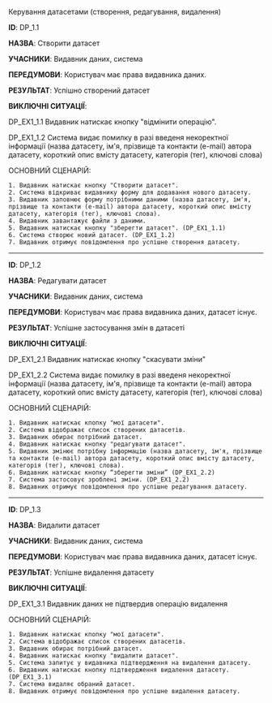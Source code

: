 Керування датасетами (створення, редагування, видалення)

**ID**: DP_1.1

**НАЗВА**: Створити датасет

**УЧАСНИКИ**: Видавник даних, система

**ПЕРЕДУМОВИ**: Користувач має права видавника даних.

**РЕЗУЛЬТАТ**: Успішно створений датасет

**ВИКЛЮЧНІ СИТУАЦІЇ**:

DP_EX1_1.1 Видавник натискає кнопку "відмінити операцію".

DP_EX1_1.2 Система видає помилку в разі введеня некоректної інформації (назва датасету, ім'я, прізвище та контакти (e-mail) автора датасету, короткий опис вмісту датасету, категорія (тег), ключові слова)

ОСНОВНИЙ СЦЕНАРІЙ:

    1. Видавник натискає кнопку "Створити датасет".
    2. Система відкриває видавнику форму для додавання нового датасету.
    3. Видавник заповнює форму потрібними даними (назва датасету, ім'я, прізвище та контакти (e-mail) автора датасету, короткий опис вмісту датасету, категорія (тег), ключові слова).
    4. Видавник завантажує файли з даними.
    5. Видавник натискає кнопку "зберегти датасет". (DP_EX1_1.1)
    6. Система створює новий датасет. (DP_EX1_1.2)
    7. Видавник отримує повідомлення про успішне створення датасету.

---

**ID**: DP_1.2

**НАЗВА**: Редагувати датасет

**УЧАСНИКИ**: Видавник даних, система

**ПЕРЕДУМОВИ**: Користувач має права видавника даних, датасет існує.

**РЕЗУЛЬТАТ**: Успішне застосування змін в датасеті

**ВИКЛЮЧНІ СИТУАЦІЇ**:

DP_EX1_2.1 Видавник натискає кнопку "cкасувати зміни"

DP_EX1_2.2 Система видає помилку в разі введеня некоректної інформації
(назва датасету, ім'я, прізвище та контакти (e-mail) автора датасету, короткий опис вмісту датасету, категорія (тег), ключові слова)

ОСНОВНИЙ СЦЕНАРІЙ:

    1. Видавник натискає кпопку "мої датасети".
    2. Система відображає список створених датасетів.
    3. Видавник обирає потрібний датасет.
    4. Видавник натискає кнопку "редагувати датасет".
    5. Видавник змінює потрібну інформацію (назва датасету, ім'я, прізвище та контакти (e-mail) автора датасету, короткий опис вмісту датасету, категорія (тег), ключові слова).
    6. Видавник натискає кнопку “зберегти зміни” (DP_EX1_2.2)
    7. Система застосовує зроблені зміни. (DP_EX1_2.2)
    8. Видавник отримує повідомлення про успішне редагування датасету.

---

**ID**: DP_1.3

**НАЗВА**: Видалити датасет

**УЧАСНИКИ**: Видавник даних, система

**ПЕРЕДУМОВИ**: Користувач має права видавника даних, датасет існує.

**РЕЗУЛЬТАТ**: Успішне видалення датасету

**ВИКЛЮЧНІ СИТУАЦІЇ**:

DP_EX1_3.1 Видавник даних не підтвердив операцію видалення

ОСНОВНИЙ СЦЕНАРІЙ:

    1. Видавник натискає кпопку "мої датасети".
    2. Система відображає список створених датасетів.
    3. Видавник обирає потрібний датасет.
    4. Видавник натискає кнопку "видалити датасет".
    5. Система запитує у видавника підтвердження на видалення датасету.
    6. Видавник натискає кнопку підтвердження видалення датасету. (DP_EX1_3.1)
    7. Система видаляє обраний датасет.
    8. Видавник отримує повідомлення про успішне видалення датасету.
